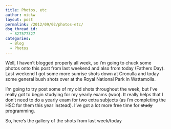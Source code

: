 ```yaml
---
title: Photos, etc
author: nickw
layout: post
permalink: /2012/09/02/photos-etc/
dsq_thread_id:
  - 827577327
categories:
  - Blog
  - Photos
---
```

Well, I haven&#8217;t blogged properly all week, so i&#8217;m going to chuck some photos onto this post from last weekend and also from today (Fathers Day). Last weekend I got some more sunrise shots down at Cronulla and today some general bush shots over at the Royal National Park in Wattamolla.

I&#8217;m going to try post some of my old shots throughout the week, but I&#8217;ve really got to begin studying for my yearly exams (woo). It really helps that I don&#8217;t need to do a yearly exam for two extra subjects (as i&#8217;m completing the HSC for them this year instead). I&#8217;ve got a lot more free time for <del>study</del> programming.

So, here&#8217;s the gallery of the shots from last week/today